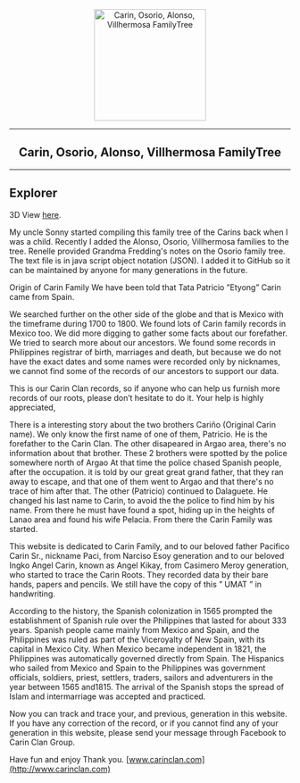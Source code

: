 <div align="center">
<img src="http://66.219.5.15/images/feminizedseeds/insoil2.jpg" alt="Carin, Osorio, Alonso, Villhermosa FamilyTree" height="200" />
  <hr />
    <h2 align="center" style="border-bottom: none">Carin, Osorio, Alonso, Villhermosa FamilyTree</h2>
  <hr/>
</div>

## Explorer


3D View [here](http://66.219.5.15:3009/explore&room=FamilyTree).

My uncle Sonny started compiling this family tree of the Carins back when I was a child. Recently I added the Alonso, Osorio, Villhermosa families to the tree. Renelle provided Grandma Fredding's notes on the Osorio family tree. The text file is in java script object notation (JSON). I added it to GitHub so it can be maintained by anyone for many generations in the future.

Origin of Carin Family
We have been told that Tata Patricio ”Etyong” Carin came from Spain.

We searched further on the other side of the globe and that is Mexico with the timeframe during 1700 to 1800. We found lots of Carin family records in Mexico too. We did more digging to gather some facts about our forefather. We tried to search more about our ancestors. We found some records in Philippines registrar of birth, marriages and death, but because we do not have the exact dates and some names were recorded only by nicknames, we cannot find some of the records of our ancestors to support our data.

This is our Carin Clan records, so if anyone who can help us furnish more records of our roots, please don’t hesitate to do it. Your help is highly appreciated,

There is a interesting story about the two brothers Cariño (Original Carin name). We only know the first name of one of them, Patricio. He is the forefather to the Carin Clan. The other disapeared in Argao area, there's no information about that brother. These 2 brothers were spotted by the police somewhere north of Argao At that time the police chased Spanish people, after the occupation. it is told by our great great grand father, that they ran away to escape, and that one of them went to Argao and that there's no trace of him after that. The other (Patricio) continued to Dalaguete. He changed his last name to Carin, to avoid the the police to find him by his name. From there he must have found a spot, hiding up in the heights of Lanao area and found his wife Pelacia. From there the Carin Family was started.

This website is dedicated to Carin Family, and to our beloved father Pacifico Carin Sr., nickname Paci, from Narciso Esoy generation and to our beloved Ingko Angel Carin, known as Angel Kikay, from Casimero Meroy generation, who started to trace the Carin Roots. They recorded data by their bare hands, papers and pencils. We still have the copy of this ” UMAT ” in handwriting.

According to the history, the Spanish colonization in 1565 prompted the establishment of Spanish rule over the Philippines that lasted for about 333 years. Spanish people came mainly from Mexico and Spain, and the Philippines was ruled as part of the Viceroyalty of New Spain, with its capital in Mexico City. When Mexico became independent in 1821, the Philippines was automatically governed directly from Spain. The Hispanics who sailed from Mexico and Spain to the Philippines was government officials, soldiers, priest, settlers, traders, sailors and adventurers in the year between 1565 and1815. The arrival of the Spanish stops the spread of Islam and intermarriage was accepted and practiced.

Now you can track and trace your, and previous, generation in this website. If you have any correction of the record, or if you cannot find any of your generation in this website, please send your message through Facebook to Carin Clan Group.

Have fun and enjoy Thank you.
[www.carinclan.com](http://www.carinclan.com)
